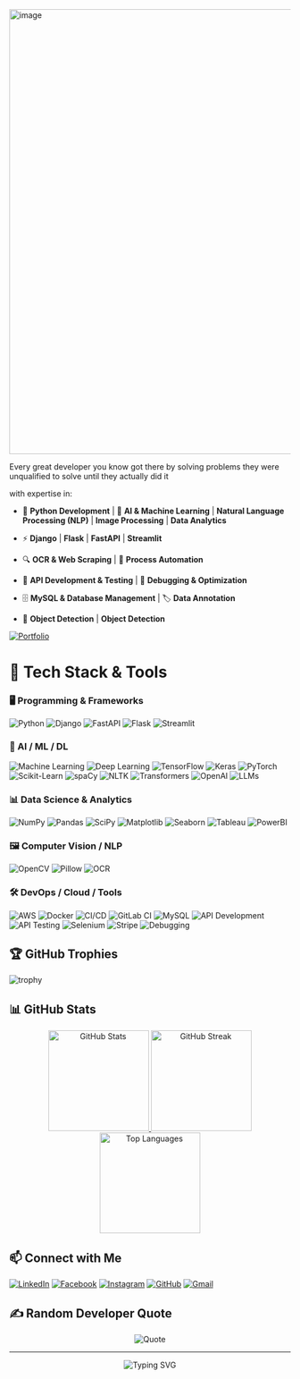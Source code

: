 <img width="1593" height="796" alt="image" src="https://github.com/user-attachments/assets/35e4e0a0-b739-47c9-bee9-46cb308daf47" />


Every great developer you know got there by solving problems they were unqualified to solve until they actually did it


with expertise in:

- 🐍 **Python Development** | 🧠 **AI & Machine Learning** |  **Natural Language Processing (NLP)** | **Image Processing** | **Data Analytics**
  
- ⚡ **Django** | **Flask** | **FastAPI** | **Streamlit**
  
- 🔍 **OCR & Web Scraping** | 📡 **Process Automation**
  
- 🔧 **API Development & Testing** | 🐞 **Debugging & Optimization**
  
- 🗄️ **MySQL & Database Management** | 🏷️ **Data Annotation**
  
- 🎯 **Object Detection** | **Object Detection**

[![Portfolio](https://img.shields.io/badge/Portfolio-000?style=for-the-badge&logo=vercel&logoColor=white)](https://aqibmehmoodmalik.github.io/AqibMehmood.github.io/?fbclid=PAZXh0bgNhZW0CMTEAAae5B0DqBg3hfnJKhLpxcSEOL-W4WpEvBvfuW3R1EnnJutiSnVyNtwF8Xi7gtQ_aem_U-APqA8NRQbCCWgS8R-9bA)


# 🚀 Tech Stack & Tools

### 🖥️ Programming & Frameworks
![Python](https://img.shields.io/badge/Python-3776AB?style=flat-square&logo=python&logoColor=white)
![Django](https://img.shields.io/badge/Django-092E20?style=flat-square&logo=django&logoColor=white)
![FastAPI](https://img.shields.io/badge/FastAPI-009688?style=flat-square&logo=fastapi&logoColor=white)
![Flask](https://img.shields.io/badge/Flask-000000?style=flat-square&logo=flask&logoColor=white)
![Streamlit](https://img.shields.io/badge/Streamlit-FF4B4B?style=flat-square&logo=streamlit&logoColor=white)

### 🤖 AI / ML / DL
![Machine Learning](https://img.shields.io/badge/Machine%20Learning-102230?style=flat-square&logo=scikitlearn&logoColor=F7931E)
![Deep Learning](https://img.shields.io/badge/Deep%20Learning-FF6F00?style=flat-square&logo=tensorflow&logoColor=white)
![TensorFlow](https://img.shields.io/badge/TensorFlow-FF6F00?style=flat-square&logo=tensorflow&logoColor=white)
![Keras](https://img.shields.io/badge/Keras-D00000?style=flat-square&logo=keras&logoColor=white)
![PyTorch](https://img.shields.io/badge/PyTorch-EE4C2C?style=flat-square&logo=pytorch&logoColor=white)
![Scikit-Learn](https://img.shields.io/badge/Scikit--Learn-F7931E?style=flat-square&logo=scikitlearn&logoColor=white)
![spaCy](https://img.shields.io/badge/spaCy-09A3D5?style=flat-square&logo=spacy&logoColor=white)
![NLTK](https://img.shields.io/badge/NLTK-85C1E9?style=flat-square&logo=python&logoColor=white)
![Transformers](https://img.shields.io/badge/HuggingFace-FFD21E?style=flat-square&logo=huggingface&logoColor=black)
![OpenAI](https://img.shields.io/badge/OpenAI-412991?style=flat-square&logo=openai&logoColor=white)
![LLMs](https://img.shields.io/badge/LLMs-6A5ACD?style=flat-square&logo=ai&logoColor=white)

### 📊 Data Science & Analytics
![NumPy](https://img.shields.io/badge/NumPy-013243?style=flat-square&logo=numpy&logoColor=white)
![Pandas](https://img.shields.io/badge/Pandas-150458?style=flat-square&logo=pandas&logoColor=white)
![SciPy](https://img.shields.io/badge/SciPy-8CAAE6?style=flat-square&logo=scipy&logoColor=white)
![Matplotlib](https://img.shields.io/badge/Matplotlib-11557c?style=flat-square&logo=plotly&logoColor=white)
![Seaborn](https://img.shields.io/badge/Seaborn-3776AB?style=flat-square&logo=python&logoColor=white)
![Tableau](https://img.shields.io/badge/Tableau-E97627?style=flat-square&logo=tableau&logoColor=white)
![PowerBI](https://img.shields.io/badge/PowerBI-F2C811?style=flat-square&logo=powerbi&logoColor=black)

### 🖼️ Computer Vision / NLP
![OpenCV](https://img.shields.io/badge/OpenCV-5C3EE8?style=flat-square&logo=opencv&logoColor=white)
![Pillow](https://img.shields.io/badge/Pillow-8C4C9A?style=flat-square&logo=python&logoColor=white)
![OCR](https://img.shields.io/badge/OCR-FFA500?style=flat-square&logo=adobe&logoColor=white)

### 🛠️ DevOps / Cloud / Tools
![AWS](https://img.shields.io/badge/AWS-232F3E?style=flat-square&logo=amazon-aws&logoColor=white)
![Docker](https://img.shields.io/badge/Docker-2496ED?style=flat-square&logo=docker&logoColor=white)
![CI/CD](https://img.shields.io/badge/CI%2FCD-2088FF?style=flat-square&logo=githubactions&logoColor=white)
![GitLab CI](https://img.shields.io/badge/GitLab%20CI-FC6D26?style=flat-square&logo=gitlab&logoColor=white)
![MySQL](https://img.shields.io/badge/MySQL-4479A1?style=flat-square&logo=mysql&logoColor=white)
![API Development](https://img.shields.io/badge/API%20Development-0055FF?style=flat-square&logo=postman&logoColor=white)
![API Testing](https://img.shields.io/badge/API%20Testing-00BFFF?style=flat-square&logo=postman&logoColor=white)
![Selenium](https://img.shields.io/badge/Selenium-43B02A?style=flat-square&logo=selenium&logoColor=white)
![Stripe](https://img.shields.io/badge/Stripe-008CDD?style=flat-square&logo=stripe&logoColor=white)
![Debugging](https://img.shields.io/badge/Debugging-FFD700?style=flat-square&logo=bugatti&logoColor=white)



## 🏆 GitHub Trophies
![trophy](https://github-profile-trophy.vercel.app/?username=AqibMehmoodMalik&theme=radical&no-frame=true&no-bg=true&margin-w=4)



## 📊 GitHub Stats

<div align="center">

<a href="https://github.com/AqibMehmoodMalik">
  <img height="180em" src="https://github-readme-stats.vercel.app/api?username=AqibMehmoodMalik&show_icons=true&theme=tokyonight&hide_border=true&count_private=true" alt="GitHub Stats"/>
</a>
<a href="https://github.com/AqibMehmoodMalik">
  <img height="180em" src="https://streak-stats.demolab.com?user=AqibMehmoodMalik&theme=tokyonight&hide_border=true" alt="GitHub Streak"/>
</a>
<a href="https://github.com/AqibMehmoodMalik">
  <img height="180em" src="https://github-readme-stats.vercel.app/api/top-langs/?username=AqibMehmoodMalik&layout=compact&theme=tokyonight&hide_border=true" alt="Top Languages"/>
</a>

</div>

## 📫 Connect with Me

[![LinkedIn](https://img.shields.io/badge/LinkedIn-0077B5?style=for-the-badge&logo=linkedin&logoColor=white)](https://www.linkedin.com/in/aqib-mehmood-42b635258/)
[![Facebook](https://img.shields.io/badge/Facebook-1877F2?style=for-the-badge&logo=facebook&logoColor=white)](https://www.facebook.com/Aqibmehmood2742/)
[![Instagram](https://img.shields.io/badge/Instagram-E4405F?style=for-the-badge&logo=instagram&logoColor=white)](https://www.instagram.com/aqibmehmoodmalik/)
[![GitHub](https://img.shields.io/badge/GitHub-100000?style=for-the-badge&logo=github&logoColor=white)](https://github.com/umr-se)
[![Gmail](https://img.shields.io/badge/Gmail-D14836?style=for-the-badge&logo=gmail&logoColor=white)](devaqibmalik@gmail.com)


## ✍️ Random Developer Quote

<div align="center">

![Quote](https://quotes-github-readme.vercel.app/api?type=horizontal&theme=radical&border=true&animation=grow_out_in)

</div>

---

<div align="center">

![Typing SVG](https://readme-typing-svg.herokuapp.com?font=Fira+Code&duration=3000&pause=1000&color=00F79A&center=true&vCenter=true&width=600&lines=⭐️+Let's+build+something+amazing+together!)

</div>


